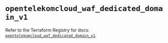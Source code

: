 # `opentelekomcloud_waf_dedicated_domain_v1`

Refer to the Terraform Registry for docs: [`opentelekomcloud_waf_dedicated_domain_v1`](https://registry.terraform.io/providers/opentelekomcloud/opentelekomcloud/1.36.47/docs/resources/waf_dedicated_domain_v1).
